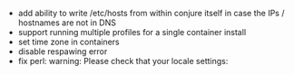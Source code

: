 * add ability to write /etc/hosts from within conjure itself in case the IPs / hostnames are not in DNS
* support running multiple profiles for a single container install
* set time zone in containers
* disable respawing error
* fix perl: warning: Please check that your locale settings:

